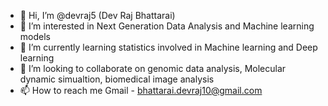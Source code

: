 - 👋 Hi, I’m @devraj5 (Dev Raj Bhattarai)
- 👀 I’m interested in Next Generation Data Analysis and Machine learning models 
- 🌱 I’m currently learning statistics involved in Machine learning and Deep learning 
- 💞️ I’m looking to collaborate on genomic data analysis, Molecular dynamic simualtion, biomedical image analysis
- 📫 How to reach me Gmail - bhattarai.devraj10@gmail.com 

<!---
milanbhattarai1997/milanbhattarai1997 is a ✨ special ✨ repository because its `README.md` (this file) appears on your GitHub profile.
You can click the Preview link to take a look at your changes.
--->
